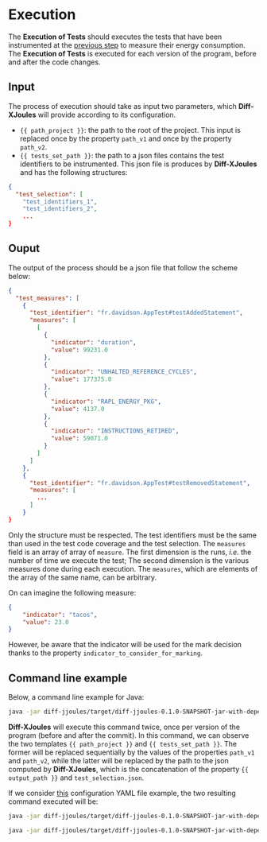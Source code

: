 # Execution

The **Execution of Tests** should executes the tests that have been instrumented at the [previous step](https://github.com/davidson-consulting/diff-xjoules/tree/main/doc/instrumentation.md) to measure their energy consumption.
The **Execution of Tests** is executed for each version of the program, before and after the code changes.

## Input

The process of execution should take as input two parameters, which **Diff-XJoules** will provide according to its configuration.

- `{{ path_project }}`: the path to the root of the project. This input is replaced once by the property `path_v1` and once by the property `path_v2`.
- `{{ tests_set_path }}`: the path to a json files contains the test identifiers to be instrumented. This json file is produces by **Diff-XJoules** and has the following structures:

```json
{
  "test_selection": [
    "test_identifiers_1",
    "test_identifiers_2",
    ...
}
```

## Ouput

The output of the process should be a json file that follow the scheme below: 

```json
{
  "test_measures": [
    {
      "test_identifier": "fr.davidson.AppTest#testAddedStatement",
      "measures": [
        [
          {
            "indicator": "duration",
            "value": 99231.0
          },
          {
            "indicator": "UNHALTED_REFERENCE_CYCLES",
            "value": 177375.0
          },
          {
            "indicator": "RAPL_ENERGY_PKG",
            "value": 4137.0
          },
          {
            "indicator": "INSTRUCTIONS_RETIRED",
            "value": 59071.0
          }
        ]
      ]
    },
    {
      "test_identifier": "fr.davidson.AppTest#testRemovedStatement",
      "measures": [
        ...
      ]
    }
}
```

Only the structure must be respected.
The test identifiers must be the same than used in the test code coverage and the test selection.
The `measures` field is an array of array of `measure`.
The first dimension is the runs, _i.e._ the number of time we execute the test;
The second dimension is the various measures done during each execution.
The `measures`, which are elements of the array of the same name, can be arbitrary.

On can imagine the following measure:
```json
{
    "indicator": "tacos",
    "value": 23.0
}
```

However, be aware that the indicator will be used for the mark decision thanks to the property `indicator_to_consider_for_marking`.


## Command line example

Below, a command line example for Java:

```sh
java -jar diff-jjoules/target/diff-jjoules-0.1.0-SNAPSHOT-jar-with-dependencies.jar --path-to-project {{ path_project }} --task TEST_EXECUTION --tests-set {{ tests_set_path }}
```

**Diff-XJoules** will execute this command twice, once per version of the program (before and after the commit).
In this command, we can observe the two templates `{{ path_project }}` and `{{ tests_set_path }}`.
The former will be replaced sequentially by the values of the properties `path_v1` and `path_v2`, while the latter will be replaced by the path to the json computed by **Diff-XJoules**, which is the concatenation of the property `{{ output_path }}` and `test_selection.json`.

If we consider [this](https://github.com/davidson-consulting/diff-xjoules/blob/main/test_resources/configuration_file_example.yaml) configuration YAML file example, the two resulting command executed will be:

```sh
java -jar diff-jjoules/target/diff-jjoules-0.1.0-SNAPSHOT-jar-with-dependencies.jar --path-to-project diff-jjoules/src/test/resources/diff-jjoules-toy-java-project --task TEST_EXECUTION --tests-set target/test_selection.json
```
```sh
java -jar diff-jjoules/target/diff-jjoules-0.1.0-SNAPSHOT-jar-with-dependencies.jar --path-to-project diff-jjoules/src/test/resources/diff-jjoules-toy-java-project-v2 --task TEST_EXECUTION --tests-set target/test_selection.json
```